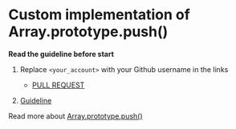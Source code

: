 # Custom implementation of Array.prototype.push()

**Read the guideline before start**

1. Replace `<your_account>` with your Github username in the links
    - [PULL REQUEST](https://github.com/mate-academy/js_array-method-push/pull/205)

2. [Guideline](https://github.com/mate-academy/js_task-guideline/blob/master/README.md)

Read more about [Array.prototype.push()](https://developer.mozilla.org/en-US/docs/Web/JavaScript/Reference/Global_Objects/Array/push)
